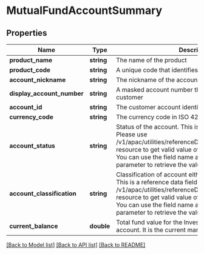 # MutualFundAccountSummary

## Properties
Name | Type | Description | Notes
------------ | ------------- | ------------- | -------------
**product_name** | **string** | The name of the product | [optional] 
**product_code** | **string** | A unique code that identifies the product | [optional] 
**account_nickname** | **string** | The nickname of the account assigned by the customer | [optional] 
**display_account_number** | **string** | A masked account number that can be displayed to the customer | [optional] 
**account_id** | **string** | The customer account identifier in encrypted format. | [optional] 
**currency_code** | **string** | The currency code in ISO 4217 format | [optional] 
**account_status** | **string** | Status of the account. This is a reference data field. Please use /v1/apac/utilities/referenceData/{accountStatus} resource to get valid value of this field with description. You can use the field name as the referenceCode parameter to retrieve the values. | [optional] 
**account_classification** | **string** | Classification of account either as ASSET or LIABILITY. This is a reference data field. Please use /v1/apac/utilities/referenceData/{accountClassification} resource to get valid value of this field with description. You can use the field name as the referenceCode parameter to retrieve the values. | [optional] 
**current_balance** | **double** | Total fund value for the Investment mutual fund account. It is the current market worth of investment | [optional] 

[[Back to Model list]](../../README.md#documentation-for-models) [[Back to API list]](../../README.md#documentation-for-api-endpoints) [[Back to README]](../../README.md)

